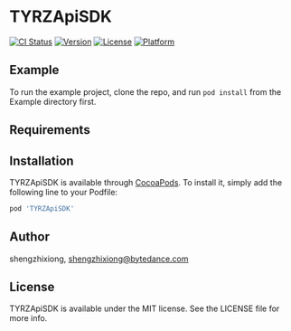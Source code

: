 # TYRZApiSDK

[![CI Status](https://img.shields.io/travis/shengzhixiong/TYRZApiSDK.svg?style=flat)](https://travis-ci.org/shengzhixiong/TYRZApiSDK)
[![Version](https://img.shields.io/cocoapods/v/TYRZApiSDK.svg?style=flat)](https://cocoapods.org/pods/TYRZApiSDK)
[![License](https://img.shields.io/cocoapods/l/TYRZApiSDK.svg?style=flat)](https://cocoapods.org/pods/TYRZApiSDK)
[![Platform](https://img.shields.io/cocoapods/p/TYRZApiSDK.svg?style=flat)](https://cocoapods.org/pods/TYRZApiSDK)

## Example

To run the example project, clone the repo, and run `pod install` from the Example directory first.

## Requirements

## Installation

TYRZApiSDK is available through [CocoaPods](https://cocoapods.org). To install
it, simply add the following line to your Podfile:

```ruby
pod 'TYRZApiSDK'
```

## Author

shengzhixiong, shengzhixiong@bytedance.com

## License

TYRZApiSDK is available under the MIT license. See the LICENSE file for more info.
